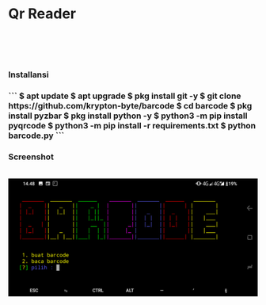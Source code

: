 <h1> Qr Reader <h1><br>
<h3>Installansi<h3>
```
$ apt update
$ apt upgrade
$ pkg install git -y
$ git clone https://github.com/krypton-byte/barcode
$ cd barcode
$ pkg install pyzbar
$ pkg install python -y
$ python3 -m pip install pyqrcode
$ python3 -m pip install -r requirements.txt
$ python barcode.py
```
<br><h3>Screenshot</h3><br>
<img src="QrCode.png">
